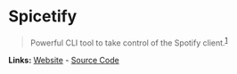 # Spicetify

> Powerful CLI tool to take control of the Spotify client.<sup>[1][desc]</sup>

**Links:** [Website][site] - [Source Code][code]

[site]: https://spicetify.app/
[desc]: https://spicetify.app/
[code]: https://github.com/spicetify/spicetify-cli
